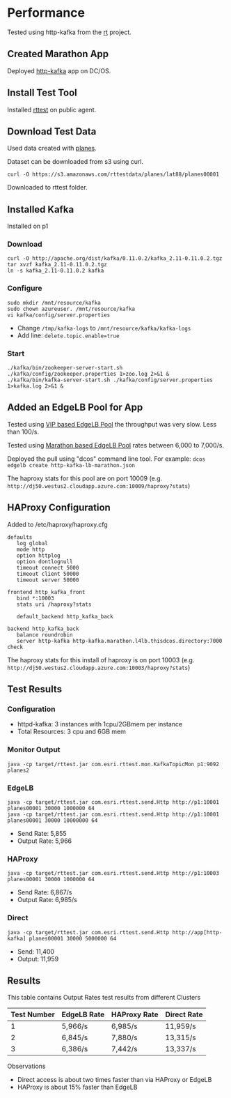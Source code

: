 # Performance

Tested using http-kafka from the [rt](https://github.com/david618/rt) project.

## Created Marathon App

Deployed [http-kafka](./http-kafka.json) app on DC/OS.

## Install Test Tool

Installed [rttest](https://github.com/david618/rttest) on public agent. 

## Download Test Data

Used data created with [planes](https://github.com/david618/planes).

Dataset can be downloaded from s3 using curl.

`curl -O https://s3.amazonaws.com/rttestdata/planes/lat88/planes00001`

Downloaded to rttest folder.

## Installed Kafka

Installed on p1

### Download 

```
curl -O http://apache.org/dist/kafka/0.11.0.2/kafka_2.11-0.11.0.2.tgz
tar xvzf kafka_2.11-0.11.0.2.tgz
ln -s kafka_2.11-0.11.0.2 kafka
```

### Configure

```
sudo mkdir /mnt/resource/kafka
sudo chown azureuser. /mnt/resource/kafka
vi kafka/config/server.properties
```

- Change `/tmp/kafka-logs` to `/mnt/resource/kafka/kafka-logs`
- Add line: `delete.topic.enable=true`

### Start

```
./kafka/bin/zookeeper-server-start.sh ./kafka/config/zookeeper.properties 1>zoo.log 2>&1 &
./kafka/bin/kafka-server-start.sh ./kafka/config/server.properties 1>kafka.log 2>&1 &
```


## Added an EdgeLB Pool for App

Tested using [VIP based EdgeLB Pool](./http-kafka-lb-vip.json) the throughput was very slow.  Less than 100/s.

Tested using [Marathon based EdgeLB Pool](./http-kafka-lb-marathon.json) rates between 6,000 to 7,000/s.

Deployed the pull using "dcos" command line tool.   For example: `dcos edgelb create http-kafka-lb-marathon.json`

The haproxy stats for this pool are on port 10009 (e.g. `http://dj50.westus2.cloudapp.azure.com:10009/haproxy?stats`)


## HAProxy Configuration

Added to /etc/haproxy/haproxy.cfg

```
defaults
   log global
   mode http
   option httplog
   option dontlognull
   timeout connect 5000
   timeout client 50000
   timeout server 50000

frontend http_kafka_front
   bind *:10003
   stats uri /haproxy?stats

   default_backend http_kafka_back

backend http_kafka_back
   balance roundrobin
   server http-kafka http-kafka.marathon.l4lb.thisdcos.directory:7000 check

```

The haproxy stats for this install of haproxy is on port 10003 (e.g. `http://dj50.westus2.cloudapp.azure.com:10003/haproxy?stats`)


## Test Results

### Configuration

- httpd-kafka: 3 instances with 1cpu/2GBmem per instance
- Total Resources: 3 cpu and 6GB mem

### Monitor Output
```
java -cp target/rttest.jar com.esri.rttest.mon.KafkaTopicMon p1:9092 planes2
```

### EdgeLB

```
java -cp target/rttest.jar com.esri.rttest.send.Http http://p1:10001 planes00001 30000 1000000 64
java -cp target/rttest.jar com.esri.rttest.send.Http http://p1:10001 planes00001 30000 10000000 64
```

- Send Rate:  5,855
- Output Rate: 5,966

### HAProxy 

```
java -cp target/rttest.jar com.esri.rttest.send.Http http://p1:10003 planes00001 30000 1000000 64
```

- Send Rate: 6,867/s
- Output Rate: 6,985/s

### Direct
```
java -cp target/rttest.jar com.esri.rttest.send.Http http://app[http-kafka] planes00001 30000 5000000 64
```

- Send: 11,400
- Output: 11,959

## Results 

This table contains Output Rates test results from different Clusters

|Test Number|EdgeLB Rate|HAProxy Rate|Direct Rate|
|-----------|-----------|------------|-----------|
|1          |5,966/s    |6,985/s     |11,959/s   |
|2          |6,845/s    |7,880/s     |13,315/s   |
|3          |6,386/s    |7,442/s     |13,337/s   |

Observations
- Direct access is about two times faster than via HAProxy or EdgeLB
- HAProxy is about 15% faster than EdgeLB

